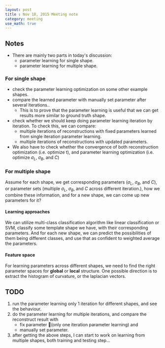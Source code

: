 ```yaml
---
layout: post
title : Nov 18, 2015 Meeting note
category: meeting
use_math: true
---
```

## Notes
- There are mainly two parts in today's discussion:
	- parameter learning for single shape.
	- parameter learning for multiple shape.

### For single shape
- check the parameter learning optimization on some other example shapes.
- compare the learned parameter with manually set parameter after several iterations..
	- This is to prove that the parameter learning is useful that we can get results more similar to ground truth shape.
- check whether we should keep doing parameter learning iteration by iteration. To check this, we can compare:
	- multiple iterations of reconstructions with fixed parameters learned from single iteration parameter learning.
	- multiple iterations of reconstructions with updated parameters.
- We also have to check whether the convergence of both reconstruction optimization (i.e. optimize t), and parameter learning optimization (i.e. optimize $\sigma_L$, $\sigma_B$, and $C$)
 
### For multiple shape
Assume for each shape, we get corresponding parameters  ($\sigma_L$, $\sigma_B$, and $C$), or parameter sets (multiple $\sigma_L$, $\sigma_B$, and $C$ across different iteration.), how we combine these information, and for a new shape, we can come up new parameters for it?

#### Learning approaches
We can utilize multi-class classification algorithm like linear classification or SVM, classify some template shape we have, with their corresponding parameters. 
And for each new shape, we can predict the possibilities of them being different classes, and use that as confident to weighted average the parameters.

####  Feature space
For learning parameters across different shapes, we need to find the right parameter spaces for **global** or **local** structure.
One possible direction is to extract the histogram of curvature, or the laplacian vectors.

## TODO 
1. run the parameter learning only 1 iteration for different shapes, and see the behaviour.
2. do the parameter learning for multiple iterations, and compare the reconstruct result with 
    - fix parameter (only one iteration parameter learning) and 
    - manually set parameter.
3. after getting the above steps, I can  start to work on learning from multiple shapes, both training and testing step...
 


